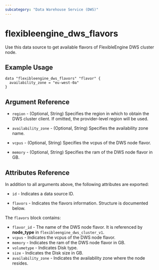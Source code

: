 ```yaml
---
subcategory: "Data Warehouse Service (DWS)"
---
```


# flexibleengine_dws_flavors

Use this data source to get available flavors of FlexibleEngine DWS cluster node.

## Example Usage

```hcl
data "flexibleengine_dws_flavors" "flavor" {
  availability_zone = "eu-west-0a"
}
```

## Argument Reference

* `region` - (Optional, String) Specifies the region in which to obtain the DWS cluster client.
  If omitted, the provider-level region will be used.

* `availability_zone` - (Optional, String) Specifies the availability zone name.

* `vcpus` - (Optional, String) Specifies the vcpus of the DWS node flavor.

* `memory` - (Optional, String) Specifies the ram of the DWS node flavor in GB.

## Attributes Reference

In addition to all arguments above, the following attributes are exported:

* `id` - Indicates a data source ID.

* `flavors` - Indicates the flavors information. Structure is documented below.

The `flavors` block contains:

* `flavor_id` - The name of the DWS node flavor. It is referenced by **node_type** in `flexibleengine_dws_cluster_v1`.
* `vcpus` - Indicates the vcpus of the DWS node flavor.
* `memory` - Indicates the ram of the DWS node flavor in GB.
* `volumetype` - Indicates Disk type.
* `size` - Indicates the Disk size in GB.
* `availability_zone` - Indicates the availability zone where the node resides.
